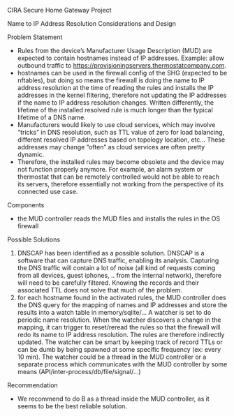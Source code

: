 ﻿CIRA Secure Home Gateway Project

Name to IP Address Resolution Considerations and Design


Problem Statement
* Rules from the device’s Manufacturer Usage Description (MUD) are expected to contain hostnames instead of IP addresses. Example: allow outbound traffic to https://provisioningservers.thermostatcompany.com.  
* hostnames can be used in the firewall config of the SHG (expected to be nftables), but doing so means the firewall is doing the name to IP address resolution at the time of reading the rules and installs the IP addresses in the kernel filtering, therefore not updating the IP addresses if the name to IP address resolution changes. Written differently, the lifetime of the installed resolved rule is much longer than the typical lifetime of a DNS name.
* Manufacturers would likely to use cloud services, which may involve “tricks” in DNS resolution, such as TTL value of zero for load balancing, different resolved IP addresses based on topology location, etc… These addresses may change “often” as cloud services are often pretty dynamic.
* Therefore, the installed rules may become obsolete and the device may not function properly anymore. For example, an alarm system or thermostat that can be remotely controlled would not be able to reach its servers, therefore essentially not working from the perspective of its connected use case.


Components
* the MUD controller reads the MUD files and installs the rules in the OS firewall


Possible Solutions
1. DNSCAP has been identified as a possible solution. DNSCAP is a software that can capture DNS traffic, enabling its analysis. Capturing the DNS traffic will contain a lot of noise (all kind of requests coming from all devices, guest iphones, .. from the internal network), therefore will need to be carefully filtered. Knowing the records and their associated TTL does not solve that much of the problem.
2. for each hostname found in the activated rules, the MUD controller does the DNS query for the mapping of names and IP addresses and store the results into a watch table in memory/sqlite/... A watcher is set to do periodic name resolution. When the watcher discovers a change in the mapping, it can trigger to reset/reread the rules so that the firewall will redo its name to IP address resolution. The rules are therefore indirectly updated. The watcher can be smart by keeping track of record TTLs or can be dumb by being spawned at some specific frequency (ex: every 10 min). The watcher could be a thread in the MUD controller or a separate process which communicates with the MUD controller by some means (API/inter-process/db/file/signal/...)

Recommendation
* We recommend to do B as a thread inside the MUD controller, as it seems to be the best reliable solution.
